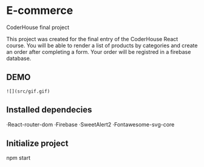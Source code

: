 # E-commerce

CoderHouse final project

This project was created for the final entry of the CoderHouse React course. You will be able to render a list of products by categories and create an order after completing a form. Your order will be registred in a firebase database.

## DEMO

    ![](src/gif.gif)

##

## Installed dependecies 

·React-router-dom
·Firebase
·SweetAlert2
·Fontawesome-svg-core

## Initialize project

 npm start 



